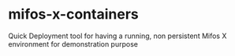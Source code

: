 # mifos-x-containers
Quick Deployment tool for having a running, non persistent Mifos X environment for demonstration purpose

